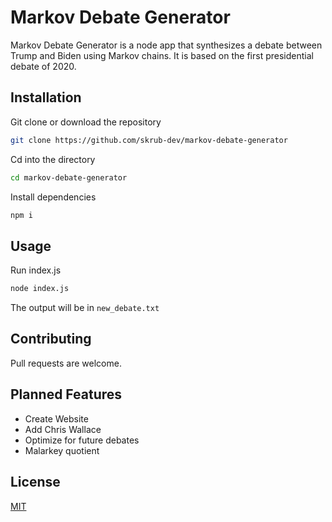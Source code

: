 # Markov Debate Generator

Markov Debate Generator is a node app that synthesizes a debate between Trump and Biden using Markov chains. It is based on the first presidential debate of 2020.

## Installation

Git clone or download the repository
```bash
git clone https://github.com/skrub-dev/markov-debate-generator
```

Cd into the directory
```bash
cd markov-debate-generator
```

Install dependencies
```bash
npm i
```


## Usage

Run index.js
```bash
node index.js
```

The output will be in `new_debate.txt`

## Contributing
Pull requests are welcome. 

## Planned Features
 - Create Website
 - Add Chris Wallace
 - Optimize for future debates
 - Malarkey quotient

## License
[MIT](https://choosealicense.com/licenses/mit/)
